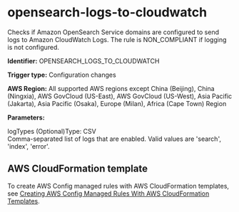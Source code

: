 # opensearch\-logs\-to\-cloudwatch<a name="opensearch-logs-to-cloudwatch"></a>

Checks if Amazon OpenSearch Service domains are configured to send logs to Amazon CloudWatch Logs\. The rule is NON\_COMPLIANT if logging is not configured\. 

**Identifier:** OPENSEARCH\_LOGS\_TO\_CLOUDWATCH

**Trigger type:** Configuration changes

**AWS Region:** All supported AWS regions except China \(Beijing\), China \(Ningxia\), AWS GovCloud \(US\-East\), AWS GovCloud \(US\-West\), Asia Pacific \(Jakarta\), Asia Pacific \(Osaka\), Europe \(Milan\), Africa \(Cape Town\) Region

**Parameters:**

logTypes \(Optional\)Type: CSV  
Comma\-separated list of logs that are enabled\. Valid values are 'search', 'index', 'error'\.

## AWS CloudFormation template<a name="w79aac11c32c17b9d403c15"></a>

To create AWS Config managed rules with AWS CloudFormation templates, see [Creating AWS Config Managed Rules With AWS CloudFormation Templates](aws-config-managed-rules-cloudformation-templates.md)\.